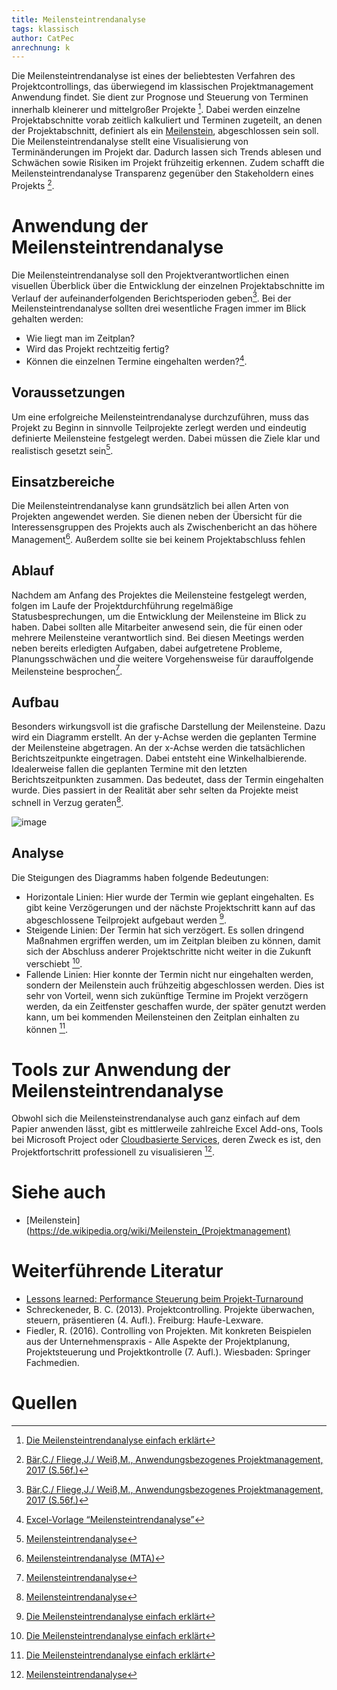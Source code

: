 ```yaml
---
title: Meilensteintrendanalyse
tags: klassisch
author: CatPec
anrechnung: k 
---
```

Die Meilensteintrendanalyse ist eines der beliebtesten Verfahren des Projektcontrollings, das überwiegend im klassischen Projektmanagement Anwendung findet. Sie dient zur Prognose und Steuerung von Terminen innerhalb kleinerer und mittelgroßer Projekte [^1]. Dabei werden einzelne Projektabschnitte vorab zeitlich kalkuliert und Terminen zugeteilt, an denen der Projektabschnitt, definiert als ein [Meilenstein](https://github.com/ManagingProjectsSuccessfully/ManagingProjectsSuccessfully.github.io/blob/main/kb/Meilensteine.md), abgeschlossen sein soll. Die Meilensteintrendanalyse stellt eine Visualisierung von Terminänderungen im Projekt dar. Dadurch lassen sich Trends ablesen und Schwächen sowie Risiken im Projekt frühzeitig erkennen. Zudem schafft die Meilensteintrendanalyse Transparenz gegenüber den Stakeholdern eines Projekts [^2]. 

# Anwendung der Meilensteintrendanalyse

Die Meilensteintrendanalyse soll den Projektverantwortlichen einen visuellen Überblick über die Entwicklung der einzelnen Projektabschnitte im Verlauf der aufeinanderfolgenden Berichtsperioden geben[^2]. Bei der Meilensteintrendanalyse sollten drei wesentliche Fragen immer im Blick gehalten werden:

* Wie liegt man im Zeitplan?
* Wird das Projekt rechtzeitig fertig?
* Können die einzelnen Termine eingehalten werden?[^3].

## Voraussetzungen
Um eine erfolgreiche Meilensteintrendanalyse durchzuführen, muss das Projekt zu Beginn in sinnvolle Teilprojekte zerlegt werden und eindeutig definierte Meilensteine festgelegt werden. Dabei müssen die Ziele klar und realistisch gesetzt sein[^4].

## Einsatzbereiche
Die Meilensteintrendanalyse kann grundsätzlich bei allen Arten von Projekten angewendet werden. Sie dienen neben der Übersicht für die Interessensgruppen des Projekts auch als Zwischenbericht an das höhere Management[^5]. Außerdem sollte sie bei keinem Projektabschluss fehlen

## Ablauf
Nachdem am Anfang des Projektes die Meilensteine festgelegt werden, folgen im Laufe der Projektdurchführung regelmäßige Statusbesprechungen, um die Entwicklung der Meilensteine im Blick zu haben. Dabei sollten alle Mitarbeiter anwesend sein, die für einen oder mehrere Meilensteine verantwortlich sind. Bei diesen Meetings werden neben bereits erledigten Aufgaben, dabei aufgetretene Probleme, Planungsschwächen und die weitere Vorgehensweise für darauffolgende Meilensteine besprochen[^4]. 

## Aufbau
Besonders wirkungsvoll ist die grafische Darstellung der Meilensteine. Dazu wird ein Diagramm erstellt. An der y-Achse werden die geplanten Termine der Meilensteine abgetragen. An der x-Achse werden die tatsächlichen Berichtszeitpunkte eingetragen. Dabei entsteht eine Winkelhalbierende. Idealerweise fallen die geplanten Termine mit den letzten Berichtszeitpunkten zusammen. Das bedeutet, dass der Termin eingehalten wurde. Dies passiert in der Realität aber sehr selten da Projekte meist schnell in Verzug geraten[^6].

![image](https://user-images.githubusercontent.com/92922561/141102712-a9303b9b-83bd-424f-9a6b-8bb75ccfd1aa.png)

## Analyse
Die Steigungen des Diagramms haben folgende Bedeutungen:

* Horizontale Linien: Hier wurde der Termin wie geplant eingehalten. Es gibt keine Verzögerungen und der nächste Projektschritt kann auf das abgeschlossene Teilprojekt aufgebaut werden [^1].
* Steigende Linien: Der Termin hat sich verzögert. Es sollen dringend Maßnahmen ergriffen werden, um im Zeitplan bleiben zu können, damit sich der Abschluss anderer Projektschritte nicht weiter in die Zukunft verschiebt [^1].
* Fallende Linien: Hier konnte der Termin nicht nur eingehalten werden, sondern der Meilenstein auch frühzeitig abgeschlossen werden. Dies ist sehr von Vorteil, wenn sich zukünftige Termine im Projekt verzögern werden, da ein Zeitfenster geschaffen wurde, der später genutzt werden kann, um bei kommenden Meilensteinen den Zeitplan einhalten zu können [^1].

# Tools zur Anwendung der Meilensteintrendanalyse 
Obwohl sich die Meilensteinstrendanalyse auch ganz einfach auf dem Papier anwenden lässt, gibt es mittlerweile zahlreiche Excel Add-ons, Tools bei Microsoft Project oder [Cloudbasierte Services](https://github.com/ManagingProjectsSuccessfully/ManagingProjectsSuccessfully.github.io/blob/main/kb/Cloud_Services.md), deren Zweck es ist, den Projektfortschritt professionell zu visualisieren [^7].

# Siehe auch

* [Meilenstein](https://de.wikipedia.org/wiki/Meilenstein_(Projektmanagement)

# Weiterführende Literatur

* [Lessons learned: Performance Steuerung beim Projekt-Turnaround](https://link.springer.com/article/10.1365/s12176-006-0529-8)
* Schreckeneder, B. C. (2013). Projektcontrolling. Projekte überwachen, steuern, präsentieren (4. Aufl.). Freiburg: Haufe-Lexware.
* Fiedler, R. (2016). Controlling von Projekten. Mit konkreten Beispielen aus der Unternehmenspraxis - Alle Aspekte der Projektplanung, Projektsteuerung und Projektkontrolle (7. Aufl.). Wiesbaden: Springer Fachmedien.

# Quellen

[^1]: [Die Meilensteintrendanalyse einfach erklärt](https://projekte-leicht-gemacht.de/blog/projektmanagement/klassisch/projektsteuerung/die-meilensteintrendanalyse-einfach-erklaert/)
[^2]: [Bär,C./ Fliege,J./ Weiß,M., Anwendungsbezogenes Projektmanagement, 2017 (S.56f.)](https://link.springer.com/book/10.1007/978-3-662-52974-4)
[^3]: [Excel-Vorlage “Meilensteintrendanalyse”](https://exceltricks.blog/mit-dieser-excel-vorlage-koennen-sie-eine-meilensteintrendanalyse-fuer-ihre-projekte-durchfuehren/)
[^4]: [Meilensteintrendanalyse](https://www.graduateschools.uni-wuerzburg.de/fileadmin/43030000/GSST/events_and_training_activities/Meilensteintrendanalyse.pdf)
[^5]: [Meilensteintrendanalyse (MTA)](https://www.controllingportal.de/Marktplatz/Excel-Tools/Meilensteintrendanalyse-MTA.html) 
[^7]: [Meilensteintrendanalyse](https://www.projektmagazin.de/glossarterm/meilensteintrendanalyse)
[^6]: [Meilensteintrendanalyse](https://de.wikipedia.org/wiki/Meilensteintrendanalyse)

